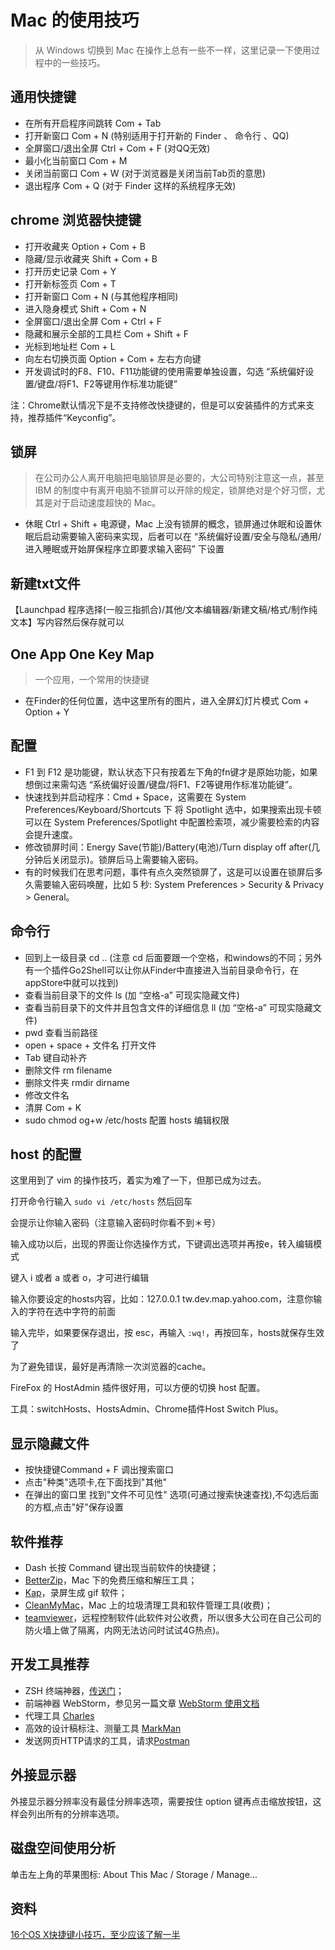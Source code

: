 # Mac 的使用技巧

> 从 Windows 切换到 Mac 在操作上总有一些不一样，这里记录一下使用过程中的一些技巧。

## 通用快捷键

- 在所有开启程序间跳转 Com + Tab
- 打开新窗口 Com + N (特别适用于打开新的 Finder 、 命令行 、QQ) 
- 全屏窗口/退出全屏 Ctrl + Com + F (对QQ无效)
- 最小化当前窗口 Com + M
- 关闭当前窗口 Com + W   (对于浏览器是关闭当前Tab页的意思)
- 退出程序 Com + Q (对于 Finder 这样的系统程序无效)

## chrome 浏览器快捷键

- 打开收藏夹 Option + Com + B
- 隐藏/显示收藏夹 Shift + Com + B
- 打开历史记录 Com + Y
- 打开新标签页 Com + T
- 打开新窗口 Com + N (与其他程序相同)
- 进入隐身模式 Shift + Com + N
- 全屏窗口/退出全屏 Com + Ctrl + F
- 隐藏和展示全部的工具栏 Com + Shift + F
- 光标到地址栏 Com + L
- 向左右切换页面 Option + Com + 左右方向键
- 开发调试时的F8、F10、F11功能键的使用需要单独设置，勾选 “系统偏好设置/键盘/将F1、F2等键用作标准功能键”

注：Chrome默认情况下是不支持修改快捷键的，但是可以安装插件的方式来支持，推荐插件“Keyconfig”。

## 锁屏

> 在公司办公人离开电脑把电脑锁屏是必要的，大公司特别注意这一点，甚至 IBM 的制度中有离开电脑不锁屏可以开除的规定，锁屏绝对是个好习惯，尤其是对于启动速度超快的 Mac。

- 休眠 Ctrl + Shift + 电源键，Mac 上没有锁屏的概念，锁屏通过休眠和设置休眠后启动需要输入密码来实现，后者可以在 “系统偏好设置/安全与隐私/通用/进入睡眠或开始屏保程序立即要求输入密码” 下设置

## 新建txt文件

【Launchpad 程序选择(一般三指抓合)/其他/文本编辑器/新建文稿/格式/制作纯文本】写内容然后保存就可以

## One App One Key Map

> 一个应用，一个常用的快捷键

- 在Finder的任何位置，选中这里所有的图片，进入全屏幻灯片模式 Com + Option + Y 

## 配置

- F1 到 F12 是功能键，默认状态下只有按着左下角的fn键才是原始功能，如果想倒过来需勾选 “系统偏好设置/键盘/将F1、F2等键用作标准功能键”。
- 快速找到并启动程序：Cmd + Space，这需要在 System Preferences/Keyboard/Shortcuts 下 将 Spotlight 选中，如果搜索出现卡顿可以在 System Preferences/Spotlight 中配置检索项，减少需要检索的内容会提升速度。
- 修改锁屏时间：Energy Save(节能)/Battery(电池)/Turn display off after(几分钟后关闭显示)。锁屏后马上需要输入密码。
- 有的时候我们在思考问题，事件有点久突然锁屏了，这是可以设置在锁屏后多久需要输入密码唤醒，比如 5 秒: System Preferences > Security & Privacy > General。

## 命令行

- 回到上一级目录 cd .. (注意 cd 后面要跟一个空格，和windows的不同；另外有一个插件Go2Shell可以让你从Finder中直接进入当前目录命令行，在appStore中就可以找到)
- 查看当前目录下的文件 ls (加 “空格-a” 可现实隐藏文件)
- 查看当前目录下的文件并且包含文件的详细信息 ll (加 “空格-a” 可现实隐藏文件)
- pwd 查看当前路径
- open + space + 文件名 打开文件
- Tab 键自动补齐
- 删除文件 rm filename
- 删除文件夹 rmdir dirname
- 修改文件名 
- 清屏 Com + K
- sudo chmod og+w /etc/hosts 配置 hosts 编辑权限

## host 的配置

这里用到了 vim 的操作技巧，着实为难了一下，但那已成为过去。

打开命令行输入 `sudo vi /etc/hosts` 然后回车

会提示让你输入密码（注意输入密码时你看不到＊号）

输入成功以后，出现的界面让你选操作方式，下键调出选项并再按e，转入编辑模式

键入 i 或者 a 或者 o，才可进行编辑

输入你要设定的hosts内容，比如：127.0.0.1 tw.dev.map.yahoo.com，注意你输入的字符在选中字符的前面

输入完毕，如果要保存退出，按 esc，再输入 `:wq!`，再按回车，hosts就保存生效了

为了避免错误，最好是再清除一次浏览器的cache。

FireFox 的 HostAdmin 插件很好用，可以方便的切换 host 配置。

工具：switchHosts、HostsAdmin、Chrome插件Host Switch Plus。

## 显示隐藏文件

- 按快捷键Command + F 调出搜索窗口
- 点击"种类"选项卡,在下面找到"其他"
- 在弹出的窗口里 找到"文件不可见性" 选项(可通过搜索快速查找),不勾选后面的方框,点击"好"保存设置

## 软件推荐

- Dash 长按 Command 键出现当前软件的快捷键；
- [BetterZip](https://macitbetter.com/)，Mac 下的免费压缩和解压工具；
- [Kap](https://getkap.co/)，录屏生成 gif 软件； 
- [CleanMyMac](https://macpaw.com/cleanmymac)，Mac 上的垃圾清理工具和软件管理工具(收费)；
- [teamviewer](https://www.teamviewer.com/en-us)，远程控制软件(此软件对公收费，所以很多大公司在自己公司的防火墙上做了隔离，内网无法访问时试试4G热点)。

## 开发工具推荐

- ZSH 终端神器，[传送门](http://blog.163.com/qy_gong/blog/static/1718738792013102992830558/)；
- 前端神器 WebStorm，参见另一篇文章 [WebStorm 使用文档](/index.html#!/articles/webstorm)
- 代理工具 [Charles](https://www.charlesproxy.com/)
- 高效的设计稿标注、测量工具 [MarkMan](http://www.getmarkman.com/)
- 发送网页HTTP请求的工具，请求[Postman](https://www.getpostman.com/apps)

## 外接显示器

外接显示器分辨率没有最佳分辨率选项，需要按住 option 键再点击缩放按钮，这样会列出所有的分辨率选项。

## 磁盘空间使用分析

单击左上角的苹果图标: About This Mac / Storage / Manage...

## 资料

[16个OS X快捷键小技巧，至少应该了解一半](http://www.macx.cn/thread-2050934-1-1.html)

